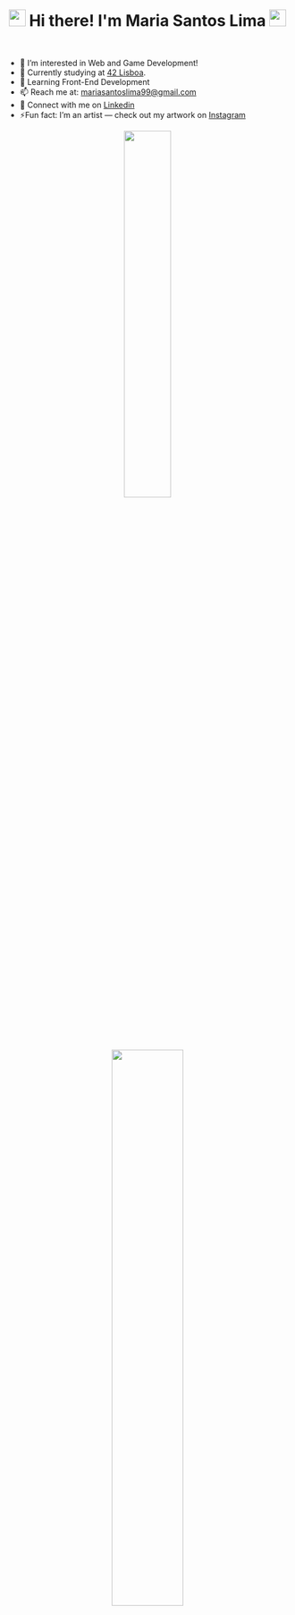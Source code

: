 <h1 align="center"> 
  <img src="https://user-images.githubusercontent.com/60687885/215353151-9472a9e2-e60c-4807-8b93-eafa06e8d691.gif" width="30px"> 
  Hi there! I'm Maria Santos Lima 
  <img src="https://user-images.githubusercontent.com/60687885/215353151-9472a9e2-e60c-4807-8b93-eafa06e8d691.gif" width="30px">
</h1><br>

- 👀 I’m interested in Web and Game Development!
- 🔭 Currently studying at <a href="https://www.42lisboa.com" target="_blank">42 Lisboa</a>.
- 🌱 Learning Front-End Development 
- 📫 Reach me at: mariasantoslima99@gmail.com
- 🤝 Connect with me on <a href="https://www.linkedin.com/in/maria-s-lima/" target="_blank">Linkedin</a> 
- ⚡Fun fact: I’m an artist — check out my artwork on <a href="https://www.instagram.com/mariasl_art/" target="_blank">Instagram</a><br>

<p align="center">
  <img src="https://github-readme-stats-sigma-five.vercel.app/api/top-langs/?username=mariastarlit&layout=compact&hide=TSQL&theme=chartreuse-dark" width="41%">
</p><br>
<p align="center">
  <img src="https://github-readme-stats-sigma-five.vercel.app/api?username=mariastarlit&count_private=true&show_icons=true&theme=chartreuse-dark&include_all_commits=true" width="50.5%">
</p>
